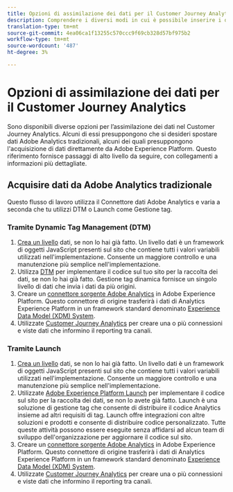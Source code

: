 ```yaml
---
title: Opzioni di assimilazione dei dati per il Customer Journey Analytics
description: Comprendere i diversi modi in cui è possibile inserire i dati nel Customer Journey Analytics
translation-type: tm+mt
source-git-commit: 4ea06ca1f13255c570ccc9f69cb328d57bf975b2
workflow-type: tm+mt
source-wordcount: '487'
ht-degree: 3%

---
```



# Opzioni di assimilazione dei dati per il Customer Journey Analytics

Sono disponibili diverse opzioni per l’assimilazione dei dati nel Customer Journey Analytics. Alcuni di essi presuppongono che si desideri spostare  dati Adobe Analytics tradizionali, alcuni dei quali presuppongono l&#39;acquisizione di dati direttamente da Adobe Experience Platform. Questo riferimento fornisce passaggi di alto livello da seguire, con collegamenti a informazioni più dettagliate.

## Acquisire dati da Adobe Analytics  tradizionale

Questo flusso di lavoro utilizza il Connettore dati Adobe Analytics  e varia a seconda che tu utilizzi DTM o Launch come Gestione tag.

### Tramite Dynamic Tag Management (DTM)

1. [Crea un livello](https://docs.adobe.com/content/help/en/analytics/implementation/prepare/data-layer.html) dati, se non lo hai già fatto. Un livello dati è un framework di oggetti JavaScript presenti sul sito che contiene tutti i valori variabili utilizzati nell&#39;implementazione. Consente un maggiore controllo e una manutenzione più semplice nell&#39;implementazione.
1. Utilizza [DTM](https://docs.adobe.com/content/help/en/analytics/implementation/other/dtm/dtm-implementation-overview.html) per implementare il codice sul tuo sito per la raccolta dei dati, se non lo hai già fatto. Gestione tag dinamica fornisce un singolo livello di dati che invia i dati da più origini.
1. Creare un [ connettore sorgente Adobe Analytics](https://docs.adobe.com/content/help/en/experience-platform/sources/ui-tutorials/create/adobe-applications/analytics.html) in Adobe Experience Platform. Questo connettore di origine trasferirà i dati di Analytics  Experience Platform in un framework standard denominato [Experience Data Model (XDM) System](https://docs.adobe.com/content/help/en/experience-platform/xdm/home.html).
1. Utilizzate [Customer Journey Analytics](https://docs.adobe.com/content/help/it-IT/analytics-platform/using/cja-overview/cja-getting-started.html) per creare una o più connessioni e viste dati che informino il reporting tra canali.

### Tramite Launch

1. [Crea un livello](https://docs.adobe.com/content/help/en/analytics/implementation/prepare/data-layer.html) dati, se non lo hai già fatto. Un livello dati è un framework di oggetti JavaScript presenti sul sito che contiene tutti i valori variabili utilizzati nell&#39;implementazione. Consente un maggiore controllo e una manutenzione più semplice nell&#39;implementazione.
1. Utilizzate [ Adobe Experience Platform Launch](https://docs.adobe.com/content/help/en/analytics/implementation/launch/overview.html) per implementare il codice sul sito per la raccolta dei dati, se non lo avete già fatto. Launch è una soluzione di gestione tag che consente di distribuire il codice Analytics insieme ad altri requisiti di tag. Launch offre integrazioni con altre soluzioni e prodotti e consente di distribuire codice personalizzato. Tutte queste attività possono essere eseguite senza affidarsi ad alcun team di sviluppo dell&#39;organizzazione per aggiornare il codice sul sito.
1. Creare un [ connettore sorgente Adobe Analytics](https://docs.adobe.com/content/help/en/experience-platform/sources/ui-tutorials/create/adobe-applications/analytics.html) in Adobe Experience Platform. Questo connettore di origine trasferirà i dati di Analytics  Experience Platform in un framework standard denominato [Experience Data Model (XDM) System](https://docs.adobe.com/content/help/en/experience-platform/xdm/home.html).
1. Utilizzate [Customer Journey Analytics](https://docs.adobe.com/content/help/en/analytics-platform/using/cja-overview/cja-getting-started.html) per creare una o più connessioni e viste dati che informino il reporting tra canali.
